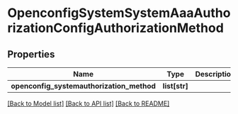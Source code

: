 # OpenconfigSystemSystemAaaAuthorizationConfigAuthorizationMethod

## Properties
Name | Type | Description | Notes
------------ | ------------- | ------------- | -------------
**openconfig_systemauthorization_method** | **list[str]** |  | [optional] 

[[Back to Model list]](../README.md#documentation-for-models) [[Back to API list]](../README.md#documentation-for-api-endpoints) [[Back to README]](../README.md)


